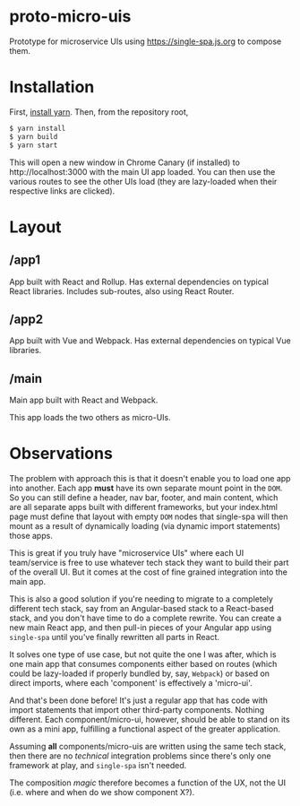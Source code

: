 # proto-micro-uis

Prototype for microservice UIs using https://single-spa.js.org to compose them.

# Installation

First, [install yarn](https://yarnpkg.com/en/docs/install). Then, from the repository root,

```bash
$ yarn install
$ yarn build
$ yarn start
```

This will open a new window in Chrome Canary (if installed) to http://localhost:3000 with the main UI app loaded. You can then use the various routes to see the other UIs load (they are lazy-loaded when their respective links are clicked).

# Layout

## /app1

App built with React and Rollup. Has external dependencies on typical React libraries. Includes sub-routes, also using React Router.

## /app2

App built with Vue and Webpack. Has external dependencies on typical Vue libraries.

## /main

Main app built with React and Webpack.

This app loads the two others as micro-UIs.

# Observations

The problem with approach this is that it doesn't enable you to load one app into another. Each app __must__ have its own separate mount point in the `DOM`. So you can still define a header, nav bar, footer, and main content, which are all separate apps built with different frameworks, but your index.html page must define that layout with empty `DOM` nodes that single-spa will then mount as a result of dynamically loading (via dynamic import statements) those apps.

This is great if you truly have "microservice UIs" where each UI team/service is free to use whatever tech stack they want to build their part of the overall UI. But it comes at the cost of fine grained integration into the main app.

This is also a good solution if you're needing to migrate to a completely different tech stack, say from an Angular-based stack to a React-based stack, and you don't have time to do a complete rewrite. You can create a new main React app, and then pull-in pieces of your Angular app using `single-spa` until you've finally rewritten all parts in React.

It solves one type of use case, but not quite the one I was after, which is one main app that consumes components either based on routes (which could be lazy-loaded if properly bundled by, say, `Webpack`) or based on direct imports, where each 'component' is effectively a 'micro-ui'.

And that's been done before! It's just a regular app that has code with import statements that import other third-party components. Nothing different. Each component/micro-ui, however, should be able to stand on its own as a mini app, fulfilling a functional aspect of the greater application.

Assuming __all__ components/micro-uis are written using the same tech stack, then there are no _technical_ integration problems since there's only one framework at play, and `single-spa` isn't needed.

The composition _magic_ therefore becomes a function of the UX, not the UI (i.e. where and when do we show component X?).
